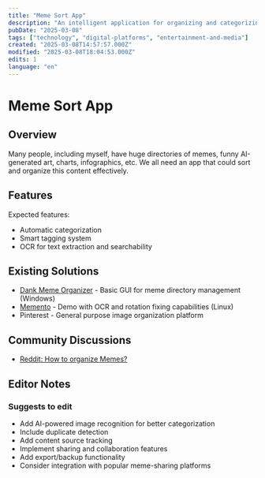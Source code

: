 ```yaml
---
title: "Meme Sort App"
description: "An intelligent application for organizing and categorizing memes, AI-generated art, charts, and infographics"
pubDate: "2025-03-08"
tags: ["technology", "digital-platforms", "entertainment-and-media"]
created: "2025-03-08T14:57:57.000Z"
modified: "2025-03-08T18:04:53.000Z"
edits: 1
language: "en"
---
```


# Meme Sort App

## Overview 

Many people, including myself, have huge directories of memes, funny AI-generated art, charts, infographics, etc. We all need an app that could sort and organize this content effectively.

## Features

Expected features:
* Automatic categorization
* Smart tagging system
* OCR for text extraction and searchability

## Existing Solutions
* [Dank Meme Organizer](https://apps.microsoft.com/detail/9ph82c7q4xc5) - Basic GUI for meme directory management (Windows)
* [Memento](https://github.com/aryaminus/memento) - Demo with OCR and rotation fixing capabilities (Linux)
* Pinterest - General purpose image organization platform

## Community Discussions
* [Reddit: How to organize Memes?](https://www.reddit.com/r/DataHoarder/comments/6q17l5/life_or_death_question_how_to_organize_memes/)

## Editor Notes

### Suggests to edit
- Add AI-powered image recognition for better categorization
- Include duplicate detection
- Add content source tracking
- Implement sharing and collaboration features
- Add export/backup functionality
- Consider integration with popular meme-sharing platforms 